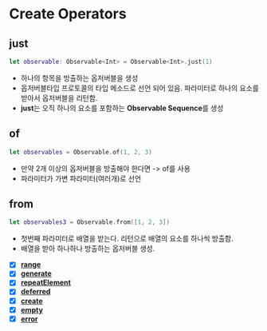 # Create Operators

## **just**

```swift
let observable: Observable<Int> = Observable<Int>.just(1)
```

- 하나의 항목을 방출하는 옵저버블을 생성
- 옵저버블타입 프로토콜의 타입 메소드로 선언 되어 있음. 파라미터로 하나의 요소를 받아서 옵저버블을 리턴함.
- **just**는 오직 하나의 요소를 포함하는 **Observable Sequence**를 생성

## of

```swift
let observables = Observable.of(1, 2, 3)
```

- 만약 2개 이상의 옵저버블을 방출해야 한다면 -> of를 사용
- 파라미터가 가변 파라미터(여러개)로 선언

## **from**

```swift
let observables3 = Observable.from([1, 2, 3])
```

- 첫번째 파라미터로 배열을 받는다. 리턴으로 배열의 요소를 하나씩 방출함.
- 배열을 받아 하나하나 방출하는 옵저버블 생성.

- [x]  [**range**](https://github.com/kimkyuchul/RxSwift/blob/main/Mastering-RxSwift-master/RxSwift-6/MasteringRxSwift/Operators/CreatingOperators/range.playground/Contents.swift)
- [x]  **[generate](https://github.com/kimkyuchul/RxSwift/blob/main/Mastering-RxSwift-master/RxSwift-6/MasteringRxSwift/Operators/CreatingOperators/generate.playground/Contents.swift)**
- [x]  **[repeatElement](https://github.com/kimkyuchul/RxSwift/blob/main/Mastering-RxSwift-master/RxSwift-6/MasteringRxSwift/Operators/CreatingOperators/repeatElement.playground/Contents.swift)**
- [x]  **[deferred](https://github.com/kimkyuchul/RxSwift/blob/main/Mastering-RxSwift-master/RxSwift-6/MasteringRxSwift/Operators/CreatingOperators/deferred.playground/Contents.swift)**
- [x]  **[create](https://github.com/kimkyuchul/RxSwift/blob/main/Mastering-RxSwift-master/RxSwift-6/MasteringRxSwift/Operators/CreatingOperators/create.playground/Contents.swift)**
- [x]  **[empty](https://github.com/kimkyuchul/RxSwift/blob/main/Mastering-RxSwift-master/RxSwift-6/MasteringRxSwift/Operators/CreatingOperators/empty.playground/Contents.swift)**
- [x]  **[error](https://github.com/kimkyuchul/RxSwift/blob/main/Mastering-RxSwift-master/RxSwift-6/MasteringRxSwift/Operators/CreatingOperators/error.playground/Contents.swift)**